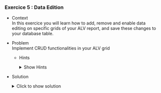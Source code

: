 
### Exercice 5 : Data Edition

- Context \
  In this exercice you will learn how to add, remove and enable data editing on specific grids of your ALV report, and save these changes to your database table.
- Problem \
  Implement CRUD functionalities in your ALV grid
   - Hints 
     <details>
        <summary> Show Hints </summary>
        * Look into the fields available for each row of the GT_FCAT1 table that we created earlier. You can use CTRLK+SPACE to get a list of available fields.

        * 
     </details>

- Solution 
  <details>
    <summary>Click to show solution</summary>
    Let's loop over the fields we want to make editable on our alv grid and change their Edit value by adding this piece of code to our DISPLAY_DATA form

     ```abap
       " loop over all fields in GT_FCAT1 and edit properties accordingly
    LOOP AT GT_FCAT1 INTO DATA(GS_FCAT_ENTRY)
        WHERE FIELDNAME = 'ADRES_MAIL_SALARIES'
        OR FIELDNAME = 'NOM_SALARIES'.
        GS_FCAT_ENTRY-EDIT = 'X'.
        MODIFY GT_FCAT1 FROM GS_FCAT_ENTRY TRANSPORTING EDIT
        WHERE FIELDNAME = 'ADRES_MAIL_SALARIES'
        OR FIELDNAME = 'NOM_SALARIES'.
        EXIT.
    ENDLOOP.
     ```

    We can now edit the Name fields of our alv report

    ![Editable](https://github.com/Fabeure/ABAP-Initiation/blob/main/Images/Editable.png?raw=true)


    So far, only the display value of the field we are editing changes. Neither the internal table nor the database table are being changed.

    Let's first make the changes propagate to the internal table by calling the 
    **REGISTER_EDIT_EVENT** of our grid instance inside of our DISPLAY_DATA form.

    ```abap
        " register edit events on grid to propagate to internal table
    CALL METHOD GRID001->REGISTER_EDIT_EVENT
     EXPORTING
      I_EVENT_ID = CL_GUI_ALV_GRID=>MC_EVT_MODIFIED.
    ```

    Now that our edits are propagated to the internal table, we can add a 'Save' button to our screen that will persist the changes to the database table.
    (adding the button has already been covered, refer to [Exercice 4](https://github.com/Fabeure/ABAP-Initiation/blob/main/Exercice4.md))

    Lets now code the logic for our UPDATE form

    ```abap
        *&---------------------------------------------------------------------*
        *& Form update
        *&---------------------------------------------------------------------*
        *& updates db table after modifiying internal table via alv
        *& need to hit ENTER before pressing save
        *&---------------------------------------------------------------------*
        *& -->  p1        text
        *& <--  p2        text
        *&---------------------------------------------------------------------*
        FORM UPDATE.

        FIELD-SYMBOLS: <FS_DATA> LIKE LINE OF IT_SALARIES.

        LOOP AT IT_SALARIES ASSIGNING <FS_DATA>.
            MOVE-CORRESPONDING <FS_DATA> TO WA_SALARIES.
            MODIFY ZEXOSALARIES FROM WA_SALARIES.
        ENDLOOP.


        ENDFORM.
    ```

    For more information on field-symbols and how to use them, refer to: [ABAP CheatSheet - Dynamic Programming - Field Symbols](https://github.com/SAP-samples/abap-cheat-sheets/blob/main/06_Dynamic_Programming.md#field-symbols)

    Clicking on the save button after modifying entries will now persist the data to our database table.


    Before we move on to adding and deleting entries, let's first remove the default add and delete buttons that are on our screen using the **IT_TOOLBAR_EXCLUDING**
    parameter of our **SET_TABLE_FOR_FIRST_DISPLAY** method

    ```abap
      DATA : LT_EXCLUDE_FUNCTIONS TYPE UI_FUNCTIONS.

      " Add the default buttons you want to remove to the LT_EXCLUDE_FUNCTIONS table 
      APPEND CL_GUI_ALV_GRID=>MC_FC_LOC_INSERT_ROW TO LT_EXCLUDE_FUNCTIONS.
      APPEND CL_GUI_ALV_GRID=>MC_FC_LOC_APPEND_ROW TO LT_EXCLUDE_FUNCTIONS.
      APPEND CL_GUI_ALV_GRID=>MC_FC_LOC_PASTE TO LT_EXCLUDE_FUNCTIONS.
      APPEND CL_GUI_ALV_GRID=>MC_FC_LOC_PASTE_NEW_ROW TO LT_EXCLUDE_FUNCTIONS.

      " display alv report
            CALL METHOD GRID001->SET_TABLE_FOR_FIRST_DISPLAY
            EXPORTING
            *     I_BUFFER_ACTIVE               =
            *     I_BYPASSING_BUFFER            =
            *     I_CONSISTENCY_CHECK           =
            *     I_STRUCTURE_NAME              = 
            *     IS_VARIANT                    =
                  I_SAVE                        = 'A'
            *     I_DEFAULT                     = 'X'
                  IS_LAYOUT                     = GS_LAYOUT1
            *     IS_PRINT                      =
            *     IT_SPECIAL_GROUPS             =
                  IT_TOOLBAR_EXCLUDING          = LT_EXCLUDE_FUNCTIONS
            *     IT_HYPERLINK                  =
            *     IT_ALV_GRAPHICS               =
            *     IT_EXCEPT_QINFO               =
            *     IR_SALV_ADAPTER               =
            CHANGING
                  IT_OUTTAB                     = it_salaries
                  IT_FIELDCATALOG               = GT_FCAT1
            *     IT_SORT                       =
            *     IT_FILTER                     =
            EXCEPTIONS
                  INVALID_PARAMETER_COMBINATION = 1
                  PROGRAM_ERROR                 = 2
                  TOO_MANY_LINES                = 3
                  OTHERS                        = 4.
            IF SY-SUBRC <> 0.
            *     Implement suitable error handling here
            ENDIF.

    ```

    This is what our display will now look like

    ![Toolbar](https://github.com/Fabeure/ABAP-Initiation/blob/main/Images/Toolbar.png?raw=true)


    Let's add our own Add Salarie and Remove Salarie toolbar keys, using the GUI STATUS


    ![Toolbar_Add](https://github.com/Fabeure/ABAP-Initiation/blob/main/Images/Toolbar_Add.png?raw=true)

    Let's add these two keys to our USER COMMANDS module 

    ```abap
    *----------------------------------------------------------------------*
    ***INCLUDE ZMM_DOCUMENTATION_SABER_USEI01.
    *----------------------------------------------------------------------*
    *&---------------------------------------------------------------------*
    *&      Module  USER_COMMAND_0001  INPUT
    *&---------------------------------------------------------------------*
    *       text
    *----------------------------------------------------------------------*
    MODULE USER_COMMAND_0001 INPUT.
      CASE sy-ucomm.
      WHEN 'BACK'.
        LEAVE TO SCREEN 0.
      WHEN 'LEAVE'.
        LEAVE PROGRAM.
      WHEN 'EXIT'.
        LEAVE PROGRAM.
      WHEN 'SAVE'.
        PERFORM UPDATE.
      WHEN 'ADD'.
        PERFORM ADD.
      WHEN 'REMOVE'.
        PERFORM REMOVE.
      ENDCASE.
    ENDMODULE.	
    ```

    Finally, let's code the logic for the ADD and REMOVE forms:

    ```abap
    *&---------------------------------------------------------------------*
    *& Form add_row
    *&---------------------------------------------------------------------*
    *& add row to alv display and then persist it to db
    *& ID_SAL and CREATED_ON automatically assigned
    *&---------------------------------------------------------------------*
    *& -->  p1        text
    *& <--  p2        text
    *&---------------------------------------------------------------------*
    FORM ADD_ROW.
      DATA : WA_NEW_ROW     TYPE ZEXOSALARIES,
            LV_MAX_ID      TYPE ZEXOSALARIES-ID_SAL,
            LV_MAX_ID_INT  TYPE INT8,
            LV_MAX_ID_CHAR TYPE CHAR30.

      SELECT MAX( ID_SAL ) INTO LV_MAX_ID FROM ZEXOSALARIES.

      LV_MAX_ID_INT = CONV I( LV_MAX_ID ).
      LV_MAX_ID_INT = LV_MAX_ID_INT + 1.


      LV_MAX_ID_CHAR = |{ LV_MAX_ID_INT }|.
      WA_NEW_ROW-ID_SAL = LV_MAX_ID_CHAR.
      WA_NEW_ROW-DATE_DE_NAISSANCE = SY-DATUM.
      APPEND WA_NEW_ROW TO IT_SALARIES.

    ENDFORM.



    *&---------------------------------------------------------------------*
    *& Form delete_row
    *&---------------------------------------------------------------------*
    *& delete selected row(s) from alv display and persist changes to db
    *&---------------------------------------------------------------------*
    *& -->  p1        text
    *& <--  p2        text
    *&---------------------------------------------------------------------*
    FORM DELETE_ROW.
      DATA: WA_SELECTED_ROW TYPE SY-TABIX,
            WA_MODIFIED     TYPE ZEXOSALARIES.

      CALL METHOD GRID0100->GET_SELECTED_ROWS
        IMPORTING
          ET_INDEX_ROWS = I_SELECTED_ROWS.

      LOOP AT I_SELECTED_ROWS INTO WA_SELECTED_ROW.
        READ TABLE WS_LISTE_SALARIES_FULL INTO WA INDEX WA_SELECTED_ROW.
        MOVE-CORRESPONDING WA TO WA_MODIFIED.

      DELETE FROM ZEXOSALARIES WHERE ID_SAL = WA_MODIFIED-ID_SAL.
      ENDLOOP.


      "PERFORM REFRESH.
    ENDFORM.
    ```		


  </details>